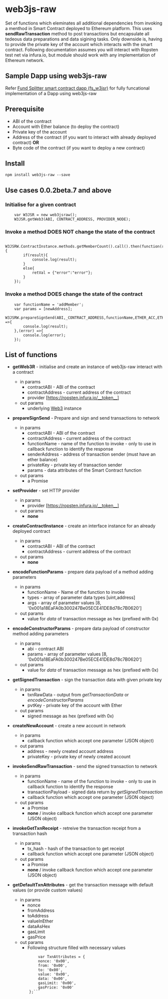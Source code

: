 # web3js-raw #
Set of functions which eleminates all additional dependencies from invoking a menthod in Smart Contract deployed to Ethereum platform.
This uses __sendRawTransaction__ method to post transactions but encapsulate all tedeous data preparations and data sigining tasks. Only downside is, having to provide the private key of the account which interacts with the smart contract. Following documentation assumes you will interact with Ropsten test net via infura.io, but module should work with any implementation of Ethereum network.

## Sample Dapp using web3js-raw ##

Refer [Fund Splitter smart contract dapp (fs_w3jsr)](https://github.com/fidenz-chim/fs_w3r2) for fully funcational implementation of a Dapp using web3js-raw

## Prerequisite ##

* ABI of the contract
* Account with Ether balance (to deploy the contract)
* Private key of the account
* Address of the contract (if you want to interact with already deployed contract)
__OR__
* Byte code of the contract (if you want to deploy a new contract)

## Install ##
```
npm install web3js-raw --save
```

## Use cases 0.0.2beta.7 and above ##

### Initialise for a given contract ###
```
    var W3JSR = new web3jsraw();
    W3JSR.getWeb3(ABI, CONTRACT_ADDRESS, PROVIDER_NODE);

```
### Invoke a method __DOES NOT__ change the state of the contract ###
```
    W3JSRW.ContractInstance.methods.getMemberCount().call().then(function(result){
        if(result){
            console.log(result);
        }
        else{
            retVal = {"error":"error"};
        }
    });
```

### Invoke a method __DOES__ change the state of the contract ###
```
    var functionName = 'addMember';
    var params = [newAddress];
    W3JSRW.prepareSignSend(ABI,_CONTRACT_ADDRESS,functionName,ETHER_ACC,ETHER_PKEY,params).then((result,error) =>{
        console.log(result);
    },(error) =>{
        console.log(error);
    });

```

## List of functions ##

* __getWeb3R__ - initialise and create an instance of web3js-raw interact with a contract
  * in params
    * contractABI - ABI of the contract
    * contractAddress - current address of the contract  
    * provider [https://ropsten.infura.io/__token__]
  * out params
    * underlying [Web3](https://github.com/ethereum/web3.js/) instance

* __prepareSignSend__ - Prepare and sign and send transactions to network
  * in params
    * contractABI - ABI of the contract
    * contractAddress - current address of the contract  
    * functionName - name of the function to invoke - only to use in callback function to identify the response
    * senderAddress - address of transaction sender (must have an ether balance)
    * privateKey - private key of transaction sender    
    * params - data attributes of the Smart Contract function
  * out params
    * a Promise


* __setProvider__ - set HTTP provider
  * in params
    * provider [https://ropsten.infura.io/__token__]
  * out params
    * __none__
* __createContractInstance__ - create an interface instance for an already deployed contract
  * in params
    * contractABI - ABI of the contract
    * contractAddress - current address of the contract
  * out params
    * __none__

* __encodeFunctionParams__ - prepare data payload of a method adding parameters
  * in params
    * functionName - Name of the function to invoke
    * types - array of parameter data types  [uint,address]
    * args - array of parameter values  [8, '0x001a18EaFA0b300247Be05ECE41DE8d78c7B0620']    
  * out params
    * value for _data_ of transaction message as hex (prefixed with 0x)

* __encodeConstructorParams__ - prepare data payload of constructor method adding parameters
  * in params
    * abi - contract ABI
    * params - array of parameter values  [8, '0x001a18EaFA0b300247Be05ECE41DE8d78c7B0620']    
  * out params
    * value for _data_ of transaction message as hex (prefixed with 0x)

* __getSignedTransaction__ - sign the transaction data with given private key
  * in params
    * txnRawData - output from _getTransactionData_ or _encodeConstructorParams_
    * pvtKey - private key of the account with Ether  
  * out params
    * signed message as hex (prefixed with 0x)

* __createNewAccount__ - create a new account in network
  * in params
    * callback function which accept one parameter (JSON object)
  * out params
    * address - newly created account address
    * privateKey - private key of newly created account

* __invokeSendRawTransaction__ - send the signed transaction to network
  * in params
    * functionName - name of the function to invoke - only to use in callback function to identify the response
    * transactionPayload - signed data return by _getSignedTransaction_
    * callback function which accept one parameter (JSON object)
  * out params
    * a Promise  
    * __none__ / invoke callback function which accept one parameter (JSON object)

* __invokeGetTxnReceipt__ - retreive the transaction receipt from a transaction hash
  * in params
    * tx_hash - hash of the transaction to get receipt
    * callback function which accept one parameter (JSON object)
  * out params
    * a Promise  
    * __none__ / invoke callback function which accept one parameter (JSON object)

* __getDefaultTxnAttributes__ - get the transaction message with default values (or provide custom values)
  * in params
    * nonce
    * fromAddress
    * toAddress
    * valueInEther
    * dataAsHex
    * gasLimit
    * gasPrice
  * out params
    * Following structure filled with necessary values
    ```
            var TxnAttributes = {
            nonce: '0x00',
            from: '0x00',
            to: '0x00',
            value: '0x00',
            data: '0x00',
            gasLimit: '0x00',
            gasPrice: '0x00'
        };```
